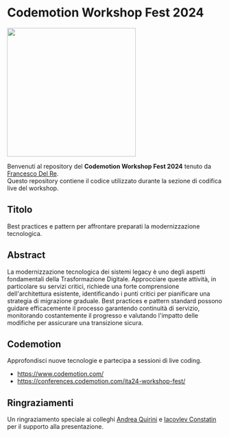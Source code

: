 # Codemotion Workshop Fest 2024
<img src="https://www.silicon.es/wp-content/uploads/2023/02/codemotion-conference.jpg" width="300">

Benvenuti al repository del **Codemotion Workshop Fest 2024** tenuto da [Francesco Del Re](https://github.com/engineering87).<br />
Questo repository contiene il codice utilizzato durante la sezione di codifica live del workshop.

## Titolo
Best practices e pattern per affrontare preparati la modernizzazione tecnologica.

## Abstract
La modernizzazione tecnologica dei sistemi legacy è uno degli aspetti fondamentali della Trasformazione Digitale. Approcciare queste attività, in particolare su servizi critici, richiede una forte comprensione dell'architettura esistente, identificando i punti critici per pianificare una strategia di migrazione graduale. Best practices e pattern standard possono guidare efficacemente il processo garantendo continuità di servizio, monitorando costantemente il progresso e valutando l'impatto delle modifiche per assicurare una transizione sicura.

## Codemotion
Approfondisci nuove tecnologie e partecipa a sessioni di live coding.

* https://www.codemotion.com/
* https://conferences.codemotion.com/ita24-workshop-fest/

## Ringraziamenti
Un ringraziamento speciale ai colleghi [Andrea Quirini](https://github.com/ndrqu) e [Iacovlev Constatin](https://github.com/costa320) per il supporto alla presentazione.
